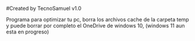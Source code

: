 #Created by TecnoSamuel v1.0

Programa para optimizar tu pc, borra los archivos cache de la carpeta temp y puede borrar por completo el OneDrive de windows 10, (windows 11 aun esta en progreso)
